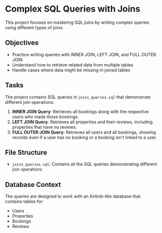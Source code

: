 # Complex SQL Queries with Joins

This project focuses on mastering SQL joins by writing complex queries using different types of joins.

## Objectives

- Practice writing queries with INNER JOIN, LEFT JOIN, and FULL OUTER JOIN
- Understand how to retrieve related data from multiple tables
- Handle cases where data might be missing in joined tables

## Tasks

The project contains SQL queries in `joins_queries.sql` that demonstrate different join operations:

1. **INNER JOIN Query**: Retrieves all bookings along with the respective users who made those bookings.
2. **LEFT JOIN Query**: Retrieves all properties and their reviews, including properties that have no reviews.
3. **FULL OUTER JOIN Query**: Retrieves all users and all bookings, showing records even if a user has no booking or a booking isn't linked to a user.

## File Structure

- `joins_queries.sql`: Contains all the SQL queries demonstrating different join operations

## Database Context

The queries are designed to work with an Airbnb-like database that contains tables for:

- Users
- Properties
- Bookings
- Reviews
